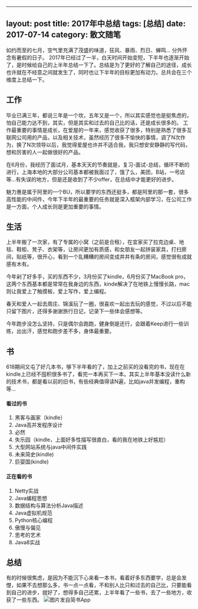 
---
layout: post
title: 2017年中总结
tags: [总结]
date: 2017-07-14
category: 散文随笔
---

如约而至的七月，空气里充满了茂盛的味道，狂风、暴雨、烈日、蝉鸣... 分外怀念有暑假的日子。
2017年已经过了一半，白天时间开始变短，下半年也逐渐开始了，是时候给自己的上半年总结一下了。总结是为了更好的了解自己的途径，成长也许就在不经意之间就发生了，同时也让下半年的目标更加有动力。总共会在三个维度上总结一下。

## 工作
毕业已满三年，都说三年是一个坎，五年又是一个，所以其实感觉也是挺焦虑的，怕自己能力达不到，其实，但是其实和过去的自己比的话，还是成长很多的。
工作最重要的事情是成长，在爱屋的一年来，感觉收获了很多，特别是熟悉了很多互联网公司用的产品，以及相关技术，虽然经历了很多不愉快的事情，调了N次作为，换了N次领导以后，我觉得爱屋也许并不适合我，我只想安安静静的写代码，想和厉害的人一起做很好的产品。

在6月份，我经历了面试月，基本天天的节奏就是，复习-面试-总结，循环不断的进行，上海本地的大部分公司基本都被我面过了，饿了么，美团，B站，一号店等...有失误的地方，但是还是收到了不少offer，在总结中才能更好的进步。

魅力惠是属于阿里的一个BU，所以要学的东西还挺多，都是阿里的那一套，很多高性能的中间件，今年下半年的最重要的任务就是深入框架内部学习，在公司工作是一方面，个人成长则是更加重要的事情。


## 生活
上半年搬了一次家，有了专属的小窝（之前是合租），在宜家买了拉克边桌、地毯、鞋柜、凳子、衣架等，让房间更加有质感，和女朋友一起拼装家具，打扫房间，贴纸等，很开心，看到一个乱糟糟的房间变成井井有条的房间，感觉很有成就感有木有。

今年剁了好多手，买的东西不少，3月份买了kindle，6月份买了MacBook pro，这两个东西基本都是常常在我身边的东西，kinde解决了在地铁上慢慢长路，mac则让我爱上了触摸板，爱上写作，爱上编程。

春天和爱人一起去周庄、锦溪玩了一圈，很喜欢一起出去玩的感觉，不过以后不能只留下图片，还得多谢谢旅行日记，记录下一些体会感想等。

今年跑步没怎么坚持，只是偶尔会跑跑，健身倒是还行，会跟着Keep进行一些训练，出出汗，感觉和跑步差不多，身体最重要。

## 书
618期间又屯了好几本书，够下半年看的了，加上之前买的没看完的书，现在在kindle上已经不囤积很多书了，看完一本再买下一本。其实上半年基本没读什么新的技术书，都是看以前的旧书，有些经典值得读N遍，比如java并发编程，重构等...

#### 看过的书
1. 黑客与画家（kindle）
2. Java高并发程序设计
3. 必然
4.  失乐园（kindle，上面好多性描写很直白，看的我在地铁上好尴尬）
5. 大型网站系统与java中间件实践
6. 未来简史(kindle)
7. 巨婴国(kindle)

#### 正在看的书
1. Netty实战
2. Java编程思想
3. 数据结构与算法分析Java描述
4. Java虚拟机规范
5. Python核心编程
6. 傲慢与偏见
7. 思考的艺术
8. Java8实战

## 总结
有的时候很焦虑，是因为不能沉下心来看一本书，看着好多东西要学，总是会发憷，如果不去想那么多，书一点一点看，不和别人比只和过去的自己比，只要能看到自己的进步，就好了，想得多自己还累，上半年看了一些书，去了一些地方，收获了一些东西。
![图片发自简书App](http://upload-images.jianshu.io/upload_images/170138-bb464f323a25d36f.jpg?imageMogr2/auto-orient/strip%7CimageView2/2/w/1080/q/50)